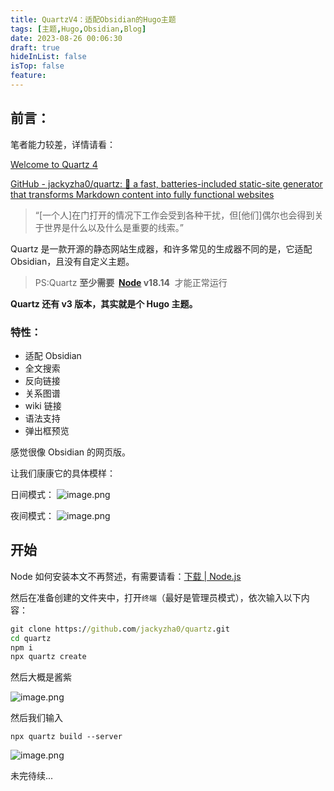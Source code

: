 ```yaml
---
title: QuartzV4：适配Obsidian的Hugo主题
tags: [主题,Hugo,Obsidian,Blog]
date: 2023-08-26 00:06:30
draft: true
hideInList: false
isTop: false
feature: 
---
```


## 前言：

笔者能力较差，详情请看：

[Welcome to Quartz 4](https://quartz.jzhao.xyz/#-get-started)

[GitHub - jackyzha0/quartz: 🌱 a fast, batteries-included static-site generator that transforms Markdown content into fully functional websites](https://github.com/jackyzha0/quartz)

> “[一个人]在门打开的情况下工作会受到各种干扰，但[他们]偶尔也会得到关于世界是什么以及什么是重要的线索。”

Quartz 是一款开源的静态网站生成器，和许多常见的生成器不同的是，它适配 Obsidian，且没有自定义主题。

> PS:Quartz **至少需要  [Node](https://nodejs.org/) v18.14**  才能正常运行

**Quartz 还有 v3 版本，其实就是个 Hugo 主题。**

### 特性：

- 适配 Obsidian
- 全文搜索
- 反向链接
- 关系图谱
- wiki 链接
- 语法支持
- 弹出框预览

感觉很像 Obsidian 的网页版。

让我们康康它的具体模样：

日间模式：
![image.png](https://s2.loli.net/2023/08/26/D3pLim8tcS1rMkU.png)


夜间模式：
![image.png](https://s2.loli.net/2023/08/26/AKfaE1dHs4uS92c.png)

## 开始

Node 如何安装本文不再赘述，有需要请看：[下载 | Node.js](https://nodejs.org/zh-cn/download)

然后在准备创建的文件夹中，打开`终端`（最好是管理员模式），依次输入以下内容：

```cmd
git clone https://github.com/jackyzha0/quartz.git
cd quartz
npm i
npx quartz create
```

然后大概是酱紫

![image.png](https://s2.loli.net/2023/08/26/oQte5gHbUDKXZ49.png)

然后我们输入

```
npx quartz build --server
```

![image.png](https://s2.loli.net/2023/08/26/ZJ7fYG4tBACUucr.png)

未完待续...